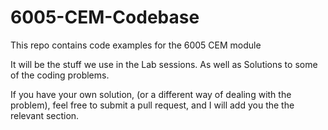 # 6005-CEM-Codebase


This repo contains code examples for the 6005 CEM module

It will be the stuff we use in the Lab sessions.
As well as Solutions to some of the coding problems.

If you have your own solution, (or a different way of dealing with the problem),
feel free to submit a pull request, and I will add you the the relevant section.


